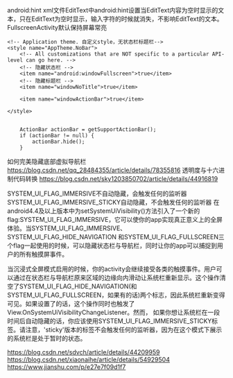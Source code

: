 android:hint
    xml文件EditText中android:hint设置当EditText内容为空时显示的文本，只在EditText为空时显示，输入字符的时候就消失，不影响EditText的文本。
FullscreenActivity默认保持屏幕常亮

    <!-- Application theme. 自定义style，无状态栏标题栏-->
    <style name="AppTheme.NoBar">
        <!-- All customizations that are NOT specific to a particular API-level can go here. -->
        <!-- 隐藏状态栏 -->
        <item name="android:windowFullscreen">true</item>
        <!-- 隐藏标题栏 -->
        <item name="windowNoTitle">true</item>

        <item name="windowActionBar">true</item>

    </style>


        ActionBar actionBar = getSupportActionBar();
        if (actionBar != null) {
            actionBar.hide();
        }
        
        
如何完美隐藏底部虚拟导航栏
https://blog.csdn.net/qq_28484355/article/details/78355816
透明度与十六进制代码转换
https://blog.csdn.net/sky1203850702/article/details/44916819


SYSTEM_UI_FLAG_IMMERSIVE不自动隐藏，会触发任何的监听器
SYSTEM_UI_FLAG_IMMERSIVE_STICKY自动隐藏，不会触发任何的监听器
在android4.4及以上版本中为setSystemUiVisibility()方法引入了一个新的flag:SYSTEM_UI_FLAG_IMMERSIVE，它可以使你的app实现真正意义上的全屏体验。当SYSTEM_UI_FLAG_IMMERSIVE、SYSTEM_UI_FLAG_HIDE_NAVIGATION 和SYSTEM_UI_FLAG_FULLSCREEN三个flag一起使用的时候，可以隐藏状态栏与导航栏，同时让你的app可以捕捉到用户的所有触摸屏事件。

当沉浸式全屏模式启用的时候，你的activity会继续接受各类的触摸事件。用户可以通过在状态栏与导航栏原来区域的边缘向内滑动让系统栏重新显示。这个操作清空了SYSTEM_UI_FLAG_HIDE_NAVIGATION(和SYSTEM_UI_FLAG_FULLSCREEN，如果有的话)两个标志，因此系统栏重新变得可见。如果设置了的话，这个操作同时也触发了View.OnSystemUiVisibilityChangeListener。然而， 如果你想让系统栏在一段时间后自动隐藏的话，你应该使用SYSTEM_UI_FLAG_IMMERSIVE_STICKY标签。请注意，'sticky'版本的标签不会触发任何的监听器，因为在这个模式下展示的系统栏是处于暂时的状态。

https://blog.csdn.net/sdvch/article/details/44209959
https://blog.csdn.net/xiaonaihe/article/details/54929504
https://www.jianshu.com/p/e27e7f09d1f7
